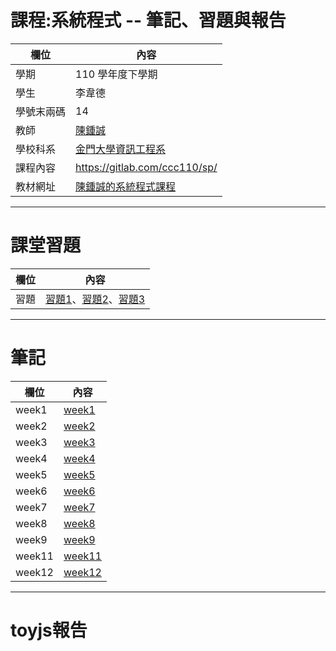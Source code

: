 # 課程:系統程式 -- 筆記、習題與報告

欄位 | 內容
-----|--------
學期 | 110 學年度下學期
學生 |  李韋德
學號末兩碼 | 14
教師 | [陳鍾誠](https://www.nqu.edu.tw/educsie/index.php?act=blog&code=list&ids=4)
學校科系 | [金門大學資訊工程系](https://www.nqu.edu.tw/educsie/index.php)
課程內容 | https://gitlab.com/ccc110/sp/
教材網址 | [陳鍾誠的系統程式課程](https://kinmen6.com/root/%E9%99%B3%E9%8D%BE%E8%AA%A0/%E8%AA%B2%E7%A8%8B/%E7%B3%BB%E7%B5%B1%E7%A8%8B%E5%BC%8F/README.md)
***
# 課堂習題
欄位 | 內容
-----|--------
習題 | [習題1](https://github.com/derek120432/sp110b/wiki/習題1)、[習題2](https://github.com/derek120432/sp110b/wiki/習題2.md)、[習題3](https://github.com/derek120432/sp110b/wiki/習題3.md)
***
# 筆記
欄位 | 內容
-----|--------
week1 | [week1](https://github.com/derek120432/sp110b/wiki/week1.md)
week2 | [week2](https://github.com/derek120432/sp110b/wiki/week2.md)
week3 | [week3](https://github.com/derek120432/sp110b/wiki/week3.md)
week4 | [week4](https://github.com/derek120432/sp110b/wiki/week4.md)
week5 | [week5](https://github.com/derek120432/sp110b/wiki/week5.md)
week6 | [week6](https://github.com/derek120432/sp110b/wiki/week6.md)
week7 | [week7](https://github.com/derek120432/sp110b/wiki/week7.md)
week8 | [week8](https://github.com/derek120432/sp110b/wiki/week8.md)
week9 | [week9](https://github.com/derek120432/sp110b/wiki/week9.md)
week11 | [week11](https://github.com/derek120432/sp110b/wiki/week11.md)
week12 | [week12](https://github.com/derek120432/sp110b/wiki/week12.md)
***
# toyjs報告
